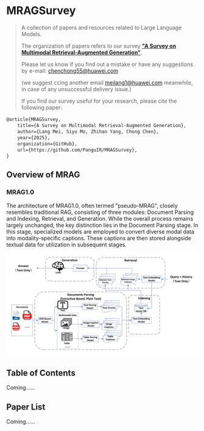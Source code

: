 # MRAGSurvey


> A collection of papers and resources related to Large Language Models. 
>
> The organization of papers refers to our survey [**"A Survey on Multimodal Retrieval-Augmented Generation"**](https://arxiv.org/abs/). 
>
> Please let us know if you find out a mistake or have any suggestions by e-mail:  chenchong55@huawei.com
>
> (we suggest ccing another email meilang1@huawei.com meanwhile, in case of any unsuccessful delivery issue.)
>
>
> If you find our survey useful for your research, please cite the following paper:

```
@article{MRAGSurvey,
    title={A Survey on Multimodal Retrieval-Augmented Generation},
    author={Lang Mei, Siyu Mo, Zhihan Yang, Chong Chen},
    year={2025},
    organization={GitHub},
    url={https://github.com/PanguIR/MRAGSurvey},
}
```

## Overview of MRAG

### MRAG1.0

The architecture of MRAG1.0, often termed "pseudo-MRAG", closely resembles traditional RAG, consisting of three modules: Document Parsing and Indexing, Retrieval, and Generation. While the overall process remains largely unchanged, the key distinction lies in the Document Parsing stage. In this stage, specialized models are employed to convert diverse modal data into modality-specific captions. These captions are then stored alongside textual data for utilization in subsequent stages.

![MRAG1.0](Source/MRAG1.0.jpg)



## Table of Contents

Coming......


## Paper List

Coming......
